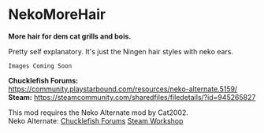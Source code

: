 # NekoMoreHair

**More hair for dem cat grills and bois.**

Pretty self explanatory. It's just the Ningen hair styles with neko ears.

```
Images Coming Soon
```

**Chucklefish Forums:** https://community.playstarbound.com/resources/neko-alternate.5159/  
**Steam:** https://steamcommunity.com/sharedfiles/filedetails/?id=945265827

This mod requires the Neko Alternate mod by Cat2002.   
Neko Alternate: [Chucklefish Forums](https://community.playstarbound.com/resources/neko-alternate.5159/) [Steam Workshop](https://steamcommunity.com/sharedfiles/filedetails/?id=1109772923)
